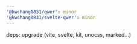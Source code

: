 ```yaml
---
'@kwchang0831/qwer': minor
'@kwchang0831/svelte-qwer': minor
---
```


deps: upgrade (vite, svelte, kit, unocss, marked...)
